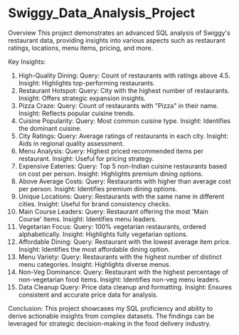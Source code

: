 # Swiggy_Data_Analysis_Project

Overview
This project demonstrates an advanced SQL analysis of Swiggy's restaurant data, providing insights into various aspects such as restaurant ratings, locations, menu items, pricing, and more.

Key Insights:
1)	High-Quality Dining:
        Query: Count of restaurants with ratings above 4.5.
Insight: Highlights top-performing restaurants.
2)	Restaurant Hotspot:
Query: City with the highest number of restaurants.
Insight: Offers strategic expansion insights.
3)	Pizza Craze:
Query: Count of restaurants with "Pizza" in their name.
Insight: Reflects popular cuisine trends.
4)	Cuisine Popularity:
Query: Most common cuisine type.
Insight: Identifies the dominant cuisine.
5)	City Ratings:
Query: Average ratings of restaurants in each city.
Insight: Aids in regional quality assessment.
6)	Menu Analysis:
Query: Highest priced recommended items per restaurant.
Insight: Useful for pricing strategy.
7)	Expensive Eateries:
Query: Top 5 non-Indian cuisine restaurants based on cost per person.
Insight: Highlights premium dining options.
8)	Above Average Costs:
Query: Restaurants with higher than average cost per person.
Insight: Identifies premium dining options.
9)	Unique Locations:
Query: Restaurants with the same name in different cities.
Insight: Useful for brand consistency checks.
10)	Main Course Leaders:
Query: Restaurant offering the most 'Main Course' items.
Insight: Identifies menu leaders.
11)	Vegetarian Focus:
Query: 100% vegetarian restaurants, ordered alphabetically.
Insight: Highlights fully vegetarian options.
12)	Affordable Dining:
Query: Restaurant with the lowest average item price.
Insight: Identifies the most affordable dining option.
13)	Menu Variety:
Query: Restaurants with the highest number of distinct menu categories.
Insight: Highlights diverse menus.
14)	Non-Veg Dominance:
Query: Restaurant with the highest percentage of non-vegetarian food items.
Insight: Identifies non-veg menu leaders.
15)	Data Cleanup
Query: Price data cleanup and formatting.
Insight: Ensures consistent and accurate price data for analysis.

Conclusion:
This project showcases my SQL proficiency and ability to derive actionable insights from complex datasets. The findings can be leveraged for strategic decision-making in the food delivery industry.
